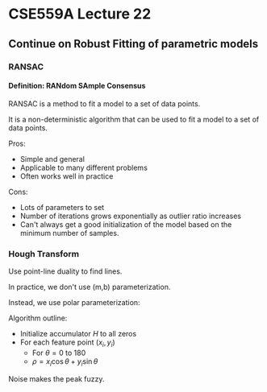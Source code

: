 # CSE559A Lecture 22

## Continue on Robust Fitting of parametric models

### RANSAC

#### Definition: RANdom SAmple Consensus

RANSAC is a method to fit a model to a set of data points.

It is a non-deterministic algorithm that can be used to fit a model to a set of data points.

Pros:

- Simple and general 
- Applicable to many different problems
- Often works well in practice

Cons:

- Lots of parameters to set
- Number of iterations grows exponentially as outlier ratio increases
- Can't always get a good initialization of the model based on the minimum number of samples.

### Hough Transform

Use point-line duality to find lines.

In practice, we don't use (m,b) parameterization.

Instead, we use polar parameterization:


Algorithm outline:

- Initialize accumulator $H$ to all zeros
- For each feature point $(x_i, y_i)$
    - For $\theta=0$ to $180$
    - $\rho=x_i \cos \theta + y_i \sin \theta$

Noise makes the peak fuzzy.

